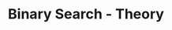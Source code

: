 ---
title: Binary Search - Theory
description: Binary search is a fast search algorithm with Ο(log n) complexity.
---